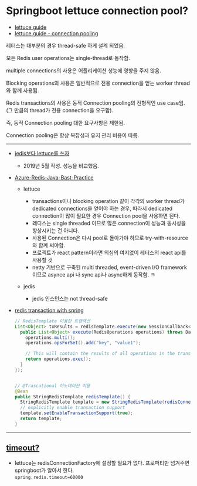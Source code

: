 # Springboot lettuce connection pool?



- [lettuce guide](https://lettuce.io/core/release/reference/)
- [lettuce guide - connection pooling](https://lettuce.io/core/release/reference/#_connection_pooling) 

레터스는 대부분의 경우 thread-safe 하게 설계 되었음.   

모든 Redis user operations는 single-thread로 동작함.   

multiple connections의 사용은 어플리케이션 성능에 영향을 주지 않음.  

Blocking operations의 사용은 일반적으로 전용 connection을 얻는 worker thread와 함께 사용됨.   

Redis transactions의 사용은 동적 Connection pooling의 전형적인 use case임. (그 만큼의 thread가 전용 connection을 요구함).  

즉, 동적 Connection pooling 대한 요구사항은 제한됨.  

Connection pooling은 항상 복잡성과 유지 관리 비용이 따름.   

---



- [jedis보다 lettuce를 쓰자](https://jojoldu.tistory.com/418)

  - 2019년 5월 작성. 성능을 비교했음.

- [Azure-Redis-Java-Bast-Practice](https://gist.github.com/warrenzhu25/1beb02a09b6afd41dff2c27c53918ce7#why-lettuce)

  - lettuce

    - transactions이나 blocking operation 같이 각각의 worker thread가 dedicated connections을 얻어야 하는 경우, 따라서 dedicated connection이 많이 필요한 경우 Connection pool을 사용하면 된다.
    - 레디스는 single threaded 이므로 많은 connection이 성능과 동시성을 향상시키는 건 아니다. 
    - 사용된 Connection은 다시 pool로 돌아가야 하므로 try-with-resource와 함꼐 써야함. 
    - 프로젝트가 react pattern이라면 의심의 여지없이 레터스의 react api를 사용할 것
    - netty 기반으로 구축된 multi threaded, event-driven I/O framework이므로 asynce api 나 sync api나 async하게 동작함. ㅋ

  - jedis

    - jedis 인스턴스는 not thread-safe

      

- [redis transaction with spring](https://ka0oll.tistory.com/25)

  ```java
  // RedisTemplate 이용한 트랜잭션
  List<Object> txResults = redisTemplate.execute(new SessionCallback<List<Object>>() {
    public List<Object> execute(RedisOperations operations) throws DataAccessException {
      operations.multi();
      operations.opsForSet().add("key", "value1");
  
      // This will contain the results of all operations in the transaction
      return operations.exec();
    }
  });
  
  
  // @Trascational 어노테이션 이용
  @Bean
  public StringRedisTemplate redisTemplate() {
    StringRedisTemplate template = new StringRedisTemplate(redisConnectionFactory());
    // explicitly enable transaction support
    template.setEnableTransactionSupport(true);              
    return template;
  }
  ```

---
## [timeout?](https://www.baeldung.com/spring-data-redis-properties)
-  lettuce는 redisConnectionFactory에 설정할 필요가 없다. 프로퍼티만 넘겨주면 springboot가 알아서 한다.   
`spring.redis.timeout=60000`
  

  

